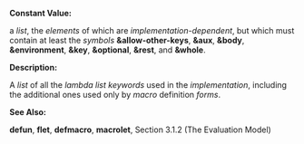  

**Constant Value:** 

a *list*, the *elements* of which are *implementation-dependent*, but which must contain at least the *symbols* **&allow-other-keys**, **&aux**, **&body**, **&environment**, **&key**, **&optional**, **&rest**, and **&whole**. 

**Description:** 

A *list* of all the *lambda list keywords* used in the *implementation*, including the additional ones used only by *macro* definition *forms*. 

**See Also:** 

**defun**, **flet**, **defmacro**, **macrolet**, Section 3.1.2 (The Evaluation Model) 

